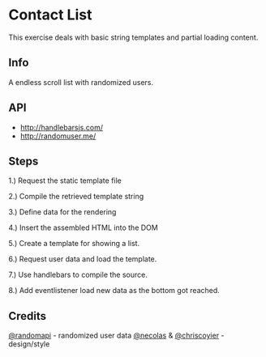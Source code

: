 Contact List
============

This exercise deals with basic string templates and partial loading content.



## Info

A endless scroll list with randomized users.

## API

- http://handlebarsjs.com/
- http://randomuser.me/


## Steps

1.) Request the static template file

2.) Compile the retrieved template string

3.) Define data for the rendering

4.) Insert the assembled HTML into the DOM


5.) Create a template for showing a list.

6.) Request user data and load the template.

7.) Use handlebars to compile the source.


8.) Add eventlistener load new data as the bottom got reached.




## Credits

  [@randomapi](https://twitter.com/randomapi) - randomized user data
  [@necolas](https://twitter.com/necolas) & [@chriscoyier](https://twitter.com/chriscoyier) - design/style

